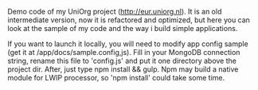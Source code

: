 Demo  code of my UniOrg project (http://eur.uniorg.nl).
It is an old intermediate version, now it is refactored and optimized, but here you can look at the sample of my code and the way i build simple applications.

If you want to launch it locally, you will need to modify app config sample (get it at /app/docs/sample.config,js).
Fill in your MongoDB connection string, rename this file to 'config.js' and put it one directory above the project dir.
After, just type npm install && gulp.
Npm may build a native module for LWIP processor, so 'npm install' could take some time.
